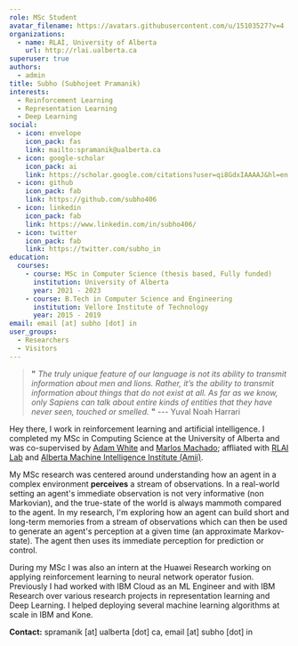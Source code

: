 ```yaml
---
role: MSc Student
avatar_filename: https://avatars.githubusercontent.com/u/15103527?v=4
organizations:
  - name: RLAI, University of Alberta
    url: http://rlai.ualberta.ca
superuser: true
authors:
  - admin
title: Subho (Subhojeet Pramanik)
interests:
  - Reinforcement Learning
  - Representation Learning
  - Deep Learning
social:
  - icon: envelope
    icon_pack: fas
    link: mailto:spramanik@ualberta.ca
  - icon: google-scholar
    icon_pack: ai
    link: https://scholar.google.com/citations?user=qi8GdxIAAAAJ&hl=en
  - icon: github
    icon_pack: fab
    link: https://github.com/subho406
  - icon: linkedin
    icon_pack: fab
    link: https://www.linkedin.com/in/subho406/
  - icon: twitter
    icon_pack: fab
    link: https://twitter.com/subho_in
education:
  courses:
    - course: MSc in Computer Science (thesis based, Fully funded)
      institution: University of Alberta
      year: 2021 - 2023
    - course: B.Tech in Computer Science and Engineering
      institution: Vellore Institute of Technology
      year: 2015 - 2019
email: email [at] subho [dot] in
user_groups:
  - Researchers
  - Visitors
---
```

> **"** *The truly unique feature of our language is not its ability to transmit information about men and lions. Rather, it’s the ability to transmit information
> about things that do not exist at all. As far as we know, only Sapiens can talk about entire kinds of entities that they have never seen, touched or smelled.* **"** --- Yuval Noah Harrari

Hey there, I work in reinforcement learning and artificial intelligence. I completed my MSc in Computing Science at the University of Alberta and was co-supervised by [Adam White](https://sites.ualberta.ca/~amw8/) and [Marlos Machado](http://mcmachado.info); affliated with [RLAI Lab](http://rlai.ualberta.ca) and [Alberta Machine Intelligence Institute (Amii)](https://www.amii.ca). 

My MSc research was centered around understanding how an agent in a complex environment **perceives** a stream of observations. In a real-world setting an agent's immediate observation is not very informative (non Markovian), and the true-state of the world is always mammoth compared to the agent. In my research, I'm exploring how an agent can build short and long-term memories from a stream of observations which can then be used to generate an agent's perception at a given time (an approximate Markov-state). The agent then uses its immediate perception for prediction or control. 

During my MSc I was also an intern at the Huawei Research working on applying reinforcement learning to neural network operator fusion. Previously I had worked with IBM Cloud as an ML Engineer and with IBM Research over various research projects in representation learning and Deep Learning. I helped deploying several machine learning algorithms at scale in IBM and Kone. 

**Contact:** spramanik \[at] ualberta \[dot] ca, email \[at] subho \[dot] in
